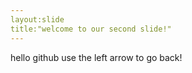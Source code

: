 ```yaml
---
layout:slide
title:"welcome to our second slide!"
---
```

hello github
use the left arrow to go back!
